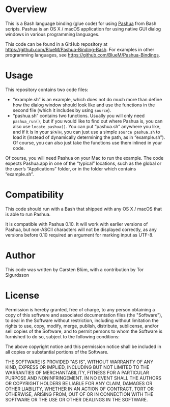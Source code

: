 Overview
===========

This is a Bash language binding (glue code) for using [Pashua](http://www.bluem.net/jump/pashua) from Bash scripts. Pashua is an OS X / macOS application for using native GUI dialog windows in various programming languages.

This code can be found in a GitHub repository at https://github.com/BlueM/Pashua-Binding-Bash. For examples in other programming languages, see https://github.com/BlueM/Pashua-Bindings.


Usage
======
This repository contains two code files:

* “example.sh” is an example, which does not do much more than define how the dialog window should look like and use the functions in the second file (which it includes by using `source`).
* “pashua.sh” contains two functions. Usually you will only need `pashua_run()`, but if you would like to find out where Pashua is, you can also use `locate_pashua()`. You can put “pashua.sh” anywhere you like, and if it is in your `$PATH`, you can just use a simple `source pashua.sh` to load it (instead of dynamically determining the path, as in “example.sh”). Of course, you can also just take the functions use them inlined in your code.

Of course, you will need Pashua on your Mac to run the example. The code expects Pashua.app in one of the “typical” locations, such as the global or the user’s “Applications” folder, or in the folder which contains “example.sh”.


Compatibility
=============
This code should run with a Bash that shipped with any OS X / macOS that is able to run Pashua.

It is compatible with Pashua 0.10. It will work with earlier versions of Pashua, but non-ASCII characters will not be displayed correctly, as any versions before 0.10 required an argument for marking input as UTF-8.


Author
=========
This code was written by Carsten Blüm, with a contribution by Tor Sigurdsson


License
=========
Permission is hereby granted, free of charge, to any person obtaining a copy
of this software and associated documentation files (the "Software"), to deal
in the Software without restriction, including without limitation the rights
to use, copy, modify, merge, publish, distribute, sublicense, and/or sell
copies of the Software, and to permit persons to whom the Software is
furnished to do so, subject to the following conditions:

The above copyright notice and this permission notice shall be included in all
copies or substantial portions of the Software.

THE SOFTWARE IS PROVIDED "AS IS", WITHOUT WARRANTY OF ANY KIND, EXPRESS OR
IMPLIED, INCLUDING BUT NOT LIMITED TO THE WARRANTIES OF MERCHANTABILITY,
FITNESS FOR A PARTICULAR PURPOSE AND NONINFRINGEMENT. IN NO EVENT SHALL THE
AUTHORS OR COPYRIGHT HOLDERS BE LIABLE FOR ANY CLAIM, DAMAGES OR OTHER
LIABILITY, WHETHER IN AN ACTION OF CONTRACT, TORT OR OTHERWISE, ARISING FROM,
OUT OF OR IN CONNECTION WITH THE SOFTWARE OR THE USE OR OTHER DEALINGS IN THE
SOFTWARE.

